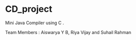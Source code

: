 # CD_project
Mini Java Compiler using C .


Team Members : Aiswarya Y B, Riya Vijay and Suhail Rahman
